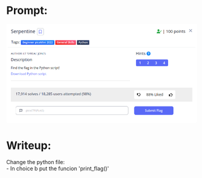 <h1>
  Prompt:
</h1>

![alt text](prompt.png)

<h1>
  Writeup:
</h1>

<p>Change the python file: <br>
- In choice b put the funcion 'print_flag()'<p>
